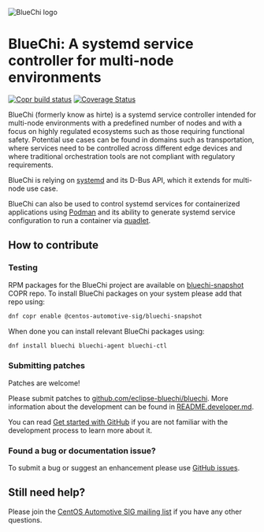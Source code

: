 <!-- markdownlint-disable-file MD041 -->
![BlueChi logo](https://raw.githubusercontent.com/eclipse-bluechi/bluechi/main/logo/bluechi-logo-horiz.png)

# BlueChi: A systemd service controller for multi-node environments

[![Copr build status](https://copr.fedorainfracloud.org/coprs/g/centos-automotive-sig/bluechi-snapshot/package/bluechi/status_image/last_build.png)](https://copr.fedorainfracloud.org/coprs/g/centos-automotive-sig/bluechi-snapshot/package/bluechi/)
[![Coverage Status](https://coveralls.io/repos/github/eclipse-bluechi/bluechi/badge.svg?branch=main)](https://coveralls.io/github/eclipse-bluechi/bluechi?branch=main)

BlueChi (formerly know as hirte) is a systemd service controller intended for
multi-node environments with a predefined number of nodes and with a focus on
highly regulated ecosystems such as those requiring functional safety.
Potential use cases can be found in domains such as transportation, where
services need to be controlled across different edge devices and where
traditional orchestration tools are not compliant with regulatory requirements.

BlueChi is relying on [systemd](https://github.com/systemd/systemd) and its D-Bus
API, which it extends for multi-node use case.

BlueChi can also be used to control systemd services for containerized applications
using [Podman](https://github.com/containers/podman/) and its ability
to generate systemd service configuration to run a container via
[quadlet](https://www.redhat.com/sysadmin/quadlet-podman).

## How to contribute

### Testing

RPM packages for the BlueChi project are available on
[bluechi-snapshot](https://copr.fedorainfracloud.org/coprs/g/centos-automotive-sig/bluechi-snapshot/)
COPR repo. To install BlueChi packages on your system please add that repo using:

```bash
dnf copr enable @centos-automotive-sig/bluechi-snapshot
```

When done you can install relevant BlueChi packages using:

```bash
dnf install bluechi bluechi-agent bluechi-ctl
```

### Submitting patches

Patches are welcome!

Please submit patches to [github.com/eclipse-bluechi/bluechi](https://github.com/eclipse-bluechi/bluechi).
More information about the development can be found in [README.developer.md](README.developer.md).

You can read [Get started with GitHub](https://docs.github.com/en/get-started)
if you are not familiar with the development process to learn more about it.

### Found a bug or documentation issue?

To submit a bug or suggest an enhancement please use [GitHub issues](https://github.com/eclipse-bluechi/bluechi/issues).

## Still need help?

Please join the [CentOS Automotive SIG mailing list](https://lists.centos.org/mailman/listinfo/centos-automotive-sig/)
if you have any other questions.
